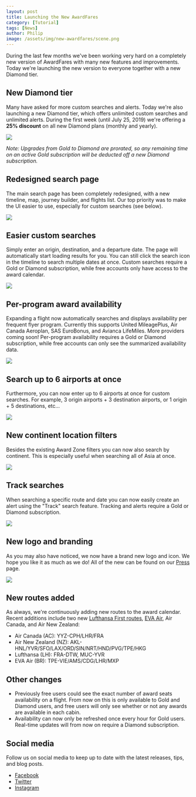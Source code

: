 ```yaml
---
layout: post
title: Launching the New AwardFares
category: [Tutorial]
tags: [News]
author: Philip
image: /assets/img/new-awardfares/scene.png
---
```


During the last few months we've been working very hard on a completely new version of AwardFares with many new features and improvements. Today we're launching the new version to everyone together with a new Diamond tier.

## New Diamond tier
Many have asked for more custom searches and alerts. Today we're also launching a new Diamond tier, which offers unlimited custom searches and unlimited alerts. During the first week (until July 25, 2019) we're offering a **25% discount** on all new Diamond plans (monthly and yearly).

<img src="/assets/img/new-awardfares/diamond.png" class="" />

*Note: Upgrades from Gold to Diamond are prorated, so any remaining time on an active Gold subscription will be deducted off a new Diamond subscription.*

## Redesigned search page
The main search page has been completely redesigned, with a new timeline, map, journey builder, and flights list. Our top priority was to make the UI easier to use, especially for custom searches (see below).

<img src="/assets/img/new-awardfares/calendar.png" class="noborder" />

## Easier custom searches
Simply enter an origin, destination, and a departure date. The page will automatically start loading results for you. You can still click the search icon in the timeline to search multiple dates at once. Custom searches require a Gold or Diamond subscription, while free accounts only have access to the award calendar.

<img src="/assets/img/new-awardfares/search.png" class="noborder" />

## Per-program award availability
Expanding a flight now automatically searches and displays availability per frequent flyer program. Currently this supports United MileagePlus, Air Canada Aeroplan, SAS EuroBonus, and Avianca LifeMiles. More providers coming soon! Per-program availability requires a Gold or Diamond subscription, while free accounts can only see the summarized availability data.

<img src="/assets/img/new-awardfares/search-providers.png" class="" />

## Search up to 6 airports at once
Furthermore, you can now enter up to 6 airports at once for custom searches. For example, 3 origin airports + 3 destination airports, or 1 origin + 5 destinations, etc...

<img src="/assets/img/new-awardfares/search-multiple-airports.png" class="" />

## New continent location filters
Besides the existing Award Zone filters you can now also search by continent. This is especially useful when searching all of Asia at once.

<img src="/assets/img/new-awardfares/search-continents.png" class="" />

## Track searches
When searching a specific route and date you can now easily create an alert using the "Track" search feature. Tracking and alerts require a Gold or Diamond subscription.

<img src="/assets/img/new-awardfares/track.png" class="" />

## New logo and branding
As you may also have noticed, we now have a brand new logo and icon. We hope you like it as much as we do! All of the new can be found on our [Press](https://awardfares.com/press) page.

<img src="/assets/img/new-awardfares/new-brand.png" />

## New routes added
As always, we're continuously adding new routes to the award calendar. Recent additions include two new [Lufthansa First routes](https://blog.awardfares.com/lufthansa-first-routes-july-2019/), [EVA Air](https://blog.awardfares.com/eva-mxp-award-availability/), Air Canada, and Air New Zealand:
- Air Canada (AC): YYZ-CPH/LHR/FRA
- Air New Zealand (NZ): AKL-HNL/YVR/SFO/LAX/ORD/SIN/NRT/HND/PVG/TPE/HKG
- Lufthansa (LH): FRA-DTW, MUC-YVR
- EVA Air (BR): TPE-VIE/AMS/CDG/LHR/MXP

## Other changes
- Previously free users could see the exact number of award seats availability on a flight. From now on this is only available to Gold and Diamond users, and free users will only see whether or not any awards are available in each cabin.
- Availability can now only be refreshed once every hour for Gold users. Real-time updates will from now on require a Diamond subscription.

## Social media
Follow us on social media to keep up to date with the latest releases, tips, and blog posts.

- [Facebook](https://www.facebook.com/AwardFares)
- [Twitter](https://twitter.com/AwardFares)
- [Instagram](https://www.instagram.com/AwardFares)
